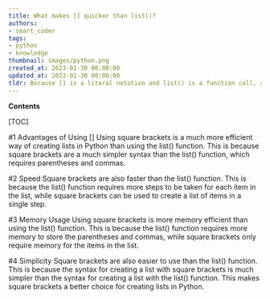 ```yaml
---
title: What makes [] quicker than list()?
authors:
- smart_coder
tags:
- python
- knowledge
thumbnail: images/python.png
created_at: 2023-01-30 00:00:00
updated_at: 2023-01-30 00:00:00
tldr: Because [] is a literal notation and list() is a function call, so [] is faster because it is evaluated more quickly.
---
```


**Contents**

[TOC]

#1 Advantages of Using []
Using square brackets is a much more efficient way of creating lists in Python than using the list() function. This is because square brackets are a much simpler syntax than the list() function, which requires parentheses and commas. 

#2 Speed
Square brackets are also faster than the list() function. This is because the list() function requires more steps to be taken for each item in the list, while square brackets can be used to create a list of items in a single step.

#3 Memory Usage
Using square brackets is more memory efficient than using the list() function. This is because the list() function requires more memory to store the parentheses and commas, while square brackets only require memory for the items in the list.

#4 Simplicity
Square brackets are also easier to use than the list() function. This is because the syntax for creating a list with square brackets is much simpler than the syntax for creating a list with the list() function. This makes square brackets a better choice for creating lists in Python.
